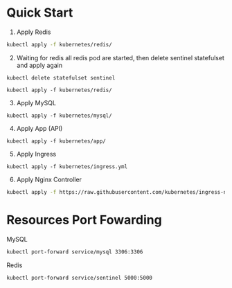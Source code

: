 # Quick Start

1. Apply Redis
```bash
kubectl apply -f kubernetes/redis/
```

2. Waiting for redis all redis pod are started, then delete sentinel statefulset and apply again
```kubectl
kubectl delete statefulset sentinel
```
```kubectl
kubectl apply -f kubernetes/redis/
```

3. Apply MySQL
```kubectl
kubectl apply -f kubernetes/mysql/
```

4. Apply App (API)
```kubectl
kubectl apply -f kubernetes/app/
```

5. Apply Ingress
```kubectl
kubectl apply -f kubernetes/ingress.yml
```

6. Apply Nginx Controller
```bash
kubectl apply -f https://raw.githubusercontent.com/kubernetes/ingress-nginx/controller-v1.10.0/deploy/static/provider/cloud/deploy.yaml
```

# Resources Port Fowarding
MySQL
```bash
kubectl port-forward service/mysql 3306:3306
```

Redis
```bash
kubectl port-forward service/sentinel 5000:5000
```